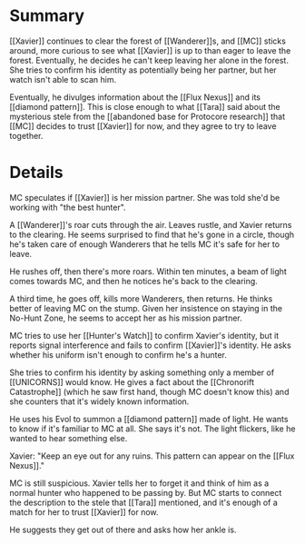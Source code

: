 # Summary

[[Xavier]] continues to clear the forest of [[Wanderer]]s, and [[MC]] sticks around, more curious to see what [[Xavier]] is up to than eager to leave the forest. Eventually, he decides he can't keep leaving her alone in the forest. She tries to confirm his identity as potentially being her partner, but her watch isn't able to scan him.

Eventually, he divulges information about the [[Flux Nexus]] and its [[diamond pattern]]. This is close enough to what [[Tara]] said about the mysterious stele from the [[abandoned base for Protocore research]] that [[MC]] decides to trust [[Xavier]] for now, and they agree to try to leave together.

# Details

MC speculates if [[Xavier]] is her mission partner. She was told she'd be working with "the best hunter".

A [[Wanderer]]'s roar cuts through the air. Leaves rustle, and Xavier returns to the clearing. He seems surprised to find that he's gone in a circle, though he's taken care of enough Wanderers that he tells MC it's safe for her to leave.

He rushes off, then there's more roars. Within ten minutes, a beam of light comes towards MC, and then he notices he's back to the clearing.

A third time, he goes off, kills more Wanderers, then returns. He thinks better of leaving MC on the stump. Given her insistence on staying in the No-Hunt Zone, he seems to accept her as his mission partner.

MC tries to use her [[Hunter's Watch]] to confirm Xavier's identity, but it reports signal interference and fails to confirm [[Xavier]]'s identity. He asks whether his uniform isn't enough to confirm he's a hunter.

She tries to confirm his identity by asking something only a member of [[UNICORNS]] would know. He gives a fact about the [[Chronorift Catastrophe]] (which he saw first hand, though MC doesn't know this) and she counters that it's widely known information.

He uses his Evol to summon a [[diamond pattern]] made of light. He wants to know if it's familiar to MC at all. She says it's not. The light flickers, like he wanted to hear something else. 

Xavier: "Keep an eye out for any ruins. This pattern can appear on the [[Flux Nexus]]."

MC is still suspicious. Xavier tells her to forget it and think of him as a normal hunter who happened to be passing by. But MC starts to connect the description to the stele that [[Tara]] mentioned, and it's enough of a match for her to trust [[Xavier]] for now.

He suggests they get out of there and asks how her ankle is.